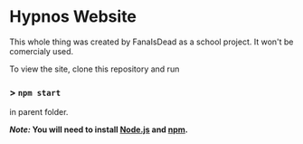 # Hypnos Website
This whole thing was created by FanaIsDead as a school project.
It won't be comercialy used.

To view the site, clone this repository and run 
### > `npm start`
in parent folder.



**_Note:_ You will need to install [Node.js](https://nodejs.org/en/download/current) and [npm](https://www.npmjs.com/package/npm).** 
